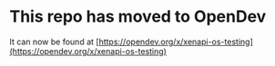 # This repo has moved to OpenDev

It can now be found at [https://opendev.org/x/xenapi-os-testing](https://opendev.org/x/xenapi-os-testing)
